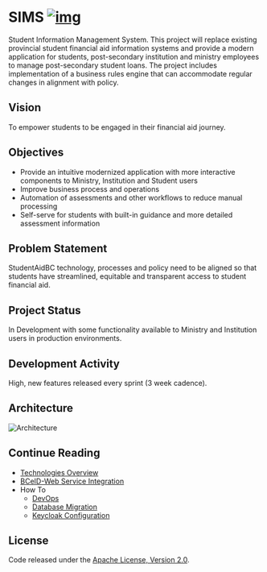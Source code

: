 # SIMS [![img](https://img.shields.io/badge/Lifecycle-Maturing-007EC6)](https://github.com/bcgov/repomountie/blob/master/doc/lifecycle-badges.md)

Student Information Management System. This project will replace existing provincial student financial aid information systems and provide a modern application for students, post-secondary institution and ministry employees to manage post-secondary student loans. The project includes implementation of a business rules engine that can accommodate regular changes in alignment with policy. 

## Vision

To empower students to be engaged in their financial aid journey. 

## Objectives

- Provide an intuitive modernized application with more interactive components to Ministry, Institution and Student users 
- Improve business process and operations
- Automation of assessments and other workflows to reduce manual processing
- Self-serve for students with built-in guidance and more detailed assessment information 

## Problem Statement
StudentAidBC technology, processes and policy need to be aligned so that students have streamlined, equitable and transparent access to student financial aid. 

## Project Status

In Development with some functionality available to Ministry and Institution users in production environments. 

## Development Activity

High, new features released every sprint (3 week cadence). 

## Architecture

![Architecture](./docs/assets/SIMS_Architecture_2025-04-11_17-21-01.png)

## Continue Reading

- [Technologies Overview](https://github.com/bcgov/SIMS/wiki/Technologies-Overview)
- [BCeID-Web Service Integration](./docs/bceid-webservice-integration.md)
- How To
  - [DevOps](https://github.com/bcgov/SIMS/wiki/DevOps-and-Running-the-Application#devops)
  - [Database Migration](./docs/howto/db-migration.md)
  - [Keycloak Configuration](https://github.com/bcgov/SIMS/wiki/Keycloak-Config)

## License

Code released under the [Apache License, Version 2.0](./LICENSE).
